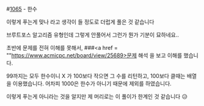 #<a href = "https://www.acmicpc.net/problem/1065">1065</a> - 한수

이렇게 푸는게 맞나 라고 생각이 들 정도로 더럽게 풀은 것 같습니다

브루트포스 알고리즘 유형인데 그렇게 안풀어서 그런가 뭔가 기분이 묘하네요..

초반에 문제를 전혀 이해를 못해서, ###<a href = ""https://www.acmicpc.net/board/view/25689>문제 해석 </a> 을 보고 이해를 했습니다.

99까지는 모두 한수이니 X 가 100보다 작으면 그 수를 리턴하고, 100보다 클때는 배열을 이용했습니다.  어차피 1000은 한수가 아니기 때문에 제외를 하였습니다.

이렇게 푸는게 아니라는 것을 알지만 제 머리로는 이 풀이가 한계인 것 같습니다 😥
